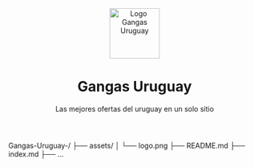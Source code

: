 <header>
  <img src="logo.png" alt="Logo Gangas Uruguay" style="height: 100px;" />
  <h1>Gangas Uruguay</h1>
  <p>Las mejores ofertas del uruguay en un solo sitio</p>
</header>

Gangas-Uruguay-/
├── assets/
│   └── logo.png
├── README.md
├── index.md
├── ...



